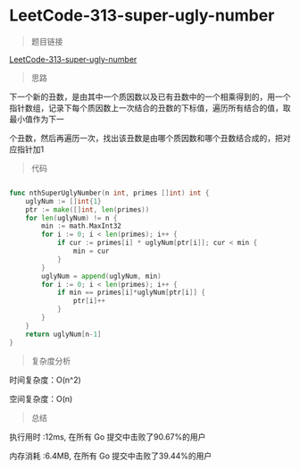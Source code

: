 #  LeetCode-313-super-ugly-number

>题目链接

[LeetCode-313-super-ugly-number](https://leetcode-cn.com/problems/super-ugly-number/)

>思路

下一个新的丑数，是由其中一个质因数以及已有丑数中的一个相乘得到的，用一个指针数组，记录下每个质因数上一次结合的丑数的下标值，遍历所有结合的值，取最小值作为下一

个丑数，然后再遍历一次，找出该丑数是由哪个质因数和哪个丑数结合成的，把对应指针加1

>代码

```go

func nthSuperUglyNumber(n int, primes []int) int {
    uglyNum := []int{1}
    ptr := make([]int, len(primes))
    for len(uglyNum) != n {
        min := math.MaxInt32
        for i := 0; i < len(primes); i++ {
            if cur := primes[i] * uglyNum[ptr[i]]; cur < min {
                min = cur
            }
        }
        uglyNum = append(uglyNum, min)
        for i := 0; i < len(primes); i++ {
            if min == primes[i]*uglyNum[ptr[i]] {
                ptr[i]++
            }
        }
    }
    return uglyNum[n-1]
}


```

>复杂度分析

时间复杂度：O(n^2)

空间复杂度：O(n)

>总结

执行用时 :12ms, 在所有 Go 提交中击败了90.67%的用户
 
内存消耗 :6.4MB, 在所有 Go 提交中击败了39.44%的用户
